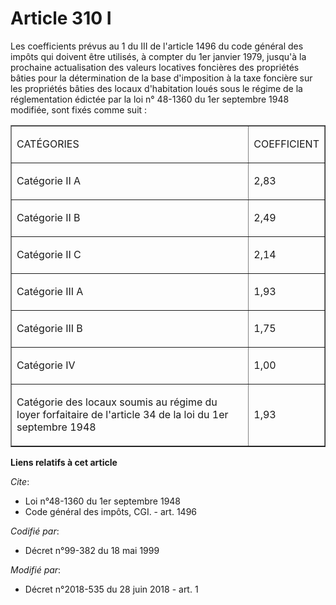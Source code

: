 # Article 310 I

Les coefficients prévus au 1 du III de l'article 1496 du code général des impôts qui doivent être utilisés, à compter du 1er
janvier 1979, jusqu'à la prochaine actualisation des valeurs locatives foncières des propriétés bâties pour la détermination
de la base d'imposition à la taxe foncière sur les propriétés bâties des locaux d'habitation loués sous le régime de la
réglementation édictée par la loi n° 48-1360 du 1er septembre 1948 modifiée, sont fixés comme suit :

<table cellspacing="0" cellpadding="0" align="center" border="1">
  <tbody>
    <tr>
      <td>

CATÉGORIES

</td>
      <td>

COEFFICIENT

</td>
    </tr>
    <tr>
      <td>

Catégorie II A

</td>
      <td>

2,83

</td>
    </tr>
    <tr>
      <td>

Catégorie II B

</td>
      <td>

2,49

</td>
    </tr>
    <tr>
      <td>

Catégorie II C

</td>
      <td>

2,14

</td>
    </tr>
    <tr>
      <td>

Catégorie III A

</td>
      <td>

1,93

</td>
    </tr>
    <tr>
      <td>

Catégorie III B

</td>
      <td>

1,75

</td>
    </tr>
    <tr>
      <td>

Catégorie IV

</td>
      <td>

1,00

</td>
    </tr>
    <tr>
      <td>

Catégorie des locaux soumis au régime du loyer forfaitaire de l'article 34 de la loi du 1er septembre 1948

</td>
      <td>

1,93

</td>
    </tr>
  </tbody>
</table>

**Liens relatifs à cet article**

_Cite_:

  - Loi n°48-1360 du 1er septembre 1948
  - Code général des impôts, CGI. - art. 1496

_Codifié par_:

  - Décret n°99-382 du 18 mai 1999

_Modifié par_:

  - Décret n°2018-535 du 28 juin 2018 - art. 1
